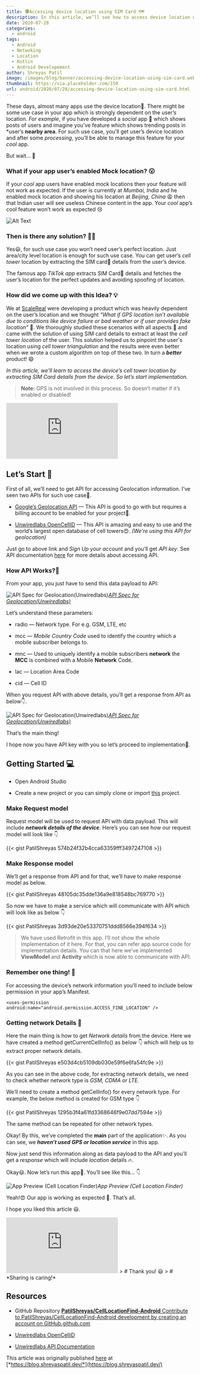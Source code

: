 ```yaml
---
title: 🕵️Accessing device location using SIM Card 🗺️
description: In this article, we’ll see how to access device location using the SIM card in Android without using GPS or location service
date: 2020-07-28
categories:
  - android
tags:
  - Android
  - Netwoking
  - Location
  - Kotlin
  - Android Developement
author: Shreyas Patil
image: /images/blog/banner/accessing-device-location-using-sim-card.webp
thumbnail: https://via.placeholder.com/150
url: android/2020/07/28/accessing-device-location-using-sim-card.html
---
```

These days, almost many apps use the device location📍. There might be some use case in your app which is strongly dependent on the user’s location. *For example*, if you have developed a *social* app 💬 which shows posts of users and imagine you’ve feature which shows trending posts in *user’s **nearby area**. For such use case, you’ll get user’s device location and after some *processing*, you’ll be able to manage this feature for your *cool* app.

But wait… 🤔

### What if your app user’s enabled Mock location? 😮

If your *cool* app users have enabled mock locations then your feature will not work as expected. If the user is currently at *Mumbai, India* and he enabled mock location and showing his location at *Beijing, China* 😩 then that Indian user will see useless Chinese content in the app. Your *cool* app’s cool feature won’t work as expected 😢

![Alt Text](https://media.giphy.com/media/4NcWXIu0VOgtNeynJ1/giphy.gif)

### Then is there any solution? 🤷‍♀️

Yes😃, for such use case you won’t need user’s perfect location. Just area/city level location is enough for such use case. You can get user’s *cell tower* location by extracting the SIM card📡 details from the user’s device.

The famous app *TikTok app* extracts SIM Card📶 details and fetches the user’s location for the perfect updates and avoiding spoofing of location.

### How did we come up with this Idea? 💡

We at [ScaleReal](http://scalereal.com) were developing a product which was heavily dependent on the user’s location and we thought *“What if GPS location isn’t available due to conditions like device failure or bad weather or if user provides fake location”* 🤔. We thoroughly studied these scenarios with all aspects 🧐 and came with the solution of using SIM card details to extract at least the *cell tower location* of the user. This solution helped us to pinpoint the user's location using *cell tower triangulation* and the results were even better when we wrote a custom algorithm on top of these two. In turn a ***better*** product! 😄

*In this article, we’ll learn to access the device’s cell tower location by extracting SIM Card details from the device. So let’s start implementation.*
> **Note:** GPS is not involved in this process. So doesn’t matter if it’s enabled or disabled!

<iframe src="https://medium.com/media/ceb4fd2380af661521a6e88c61bea3a3" frameborder=0></iframe>

## Let’s Start 🚀

First of all, we’ll need to get API for accessing Geolocation information. I’ve seen two APIs for such use case🤔.

* [Google’s Geolocation API](https://developers.google.com/maps/documentation/geolocation/overview) — This API is good to go with but requires a billing account to be enabled for your project🤑.

* [Unwiredlabs OpenCellID](https://opencellid.org/) — This API is amazing and easy to use and the world’s largest open database of cell towers😍. *(We’re using this API for geolocation)*

Just go to above link and *Sign Up your account* and you’ll get *API key*. See API documentation [here](https://unwiredlabs.com/api#documentation) for more details about accessing API.

### How API Works?🤔

From your app, you just have to send this data payload to API:

![[API Spec for Geolocation(Unwiredlabs)](https://unwiredlabs.com/api#documentation)](https://cdn-images-1.medium.com/max/2000/1*7Ba9hGALY4EXDPznFiDJ5A.png)*[API Spec for Geolocation(Unwiredlabs)](https://unwiredlabs.com/api#documentation)*

Let’s understand these parameters:

* radio — Network type. For e.g. GSM, LTE, etc

* mcc — *Mobile Country Code* used to identify the country which a mobile subscriber belongs to.

* mnc — Used to uniquely identify a mobile subscribers **network** the **MCC** is combined with a Mobile **Network** Code.

* lac — Location Area Code

* cid — Cell ID

When you request API with above details, you’ll get a response from API as below👇.

![[API Spec for Geolocation(Unwiredlabs)](https://unwiredlabs.com/api#documentation)](https://cdn-images-1.medium.com/max/2168/1*HYgnjLaL1ZgJCYW7jYOGxA.png)*[API Spec for Geolocation(Unwiredlabs)](https://unwiredlabs.com/api#documentation)*

That’s the main thing!

I hope now you have API key with you so let’s proceed to implementation🚀.

## Getting Started 💻

* Open Android Studio

* Create a new project or you can simply clone or import [this](https://github.com/PatilShreyas/CellLocationFind-Android) project.

### Make Request model

Request model will be used to request API with data payload. This will include ***network details of the device***. Here’s you can see how our request model will look like 👇

{{< gist PatilShreyas 574b24f32b4cca63359fff3497247108 >}}

### Make Response model

We’ll get a response from API and for that, we’ll have to make response model as below.

{{< gist PatilShreyas 48105dc35dde136a9e818548bc769770 >}}

So now we have to make a service which will communicate with API which will look like as below 👇

{{< gist PatilShreyas 3d93de20e53370751ddd8566e394f634 >}}

> We have used Retrofit in this app. I’ll not show the whole implementation of it here. For that, you can refer app source code for implementation details. You can that here we’ve implemented **ViewModel** and **Activity** which is now able to communicate with API.

### Remember one thing! 🤨

For accessing the device’s network information you’ll need to include below permission in your app’s Manifest.

    <uses-permission android:name="android.permission.ACCESS_FINE_LOCATION" />

### Getting network Details 📶

Here the main thing is how to get *Network details* from the device. Here we have created a method getCurrentCellInfo() as below 👇 which will help us to extract proper network details.

{{< gist PatilShreyas e503d4cb5109db030e59f6e6fa54fc9e >}}

As you can see in the above code, for extracting network details, we need to check whether network type is *GSM, CDMA or LTE.*

We’ll need to create a method getCellInfo() for every network type. For example, the below method is created for GSM type 👇

{{< gist PatilShreyas 1295b3f4a61fd3368646f9e07dd7594e >}}

The same method can be repeated for other network types.

Okay! By this, we’ve completed the **main** part of the application✨. As you can see, we ***haven’t used GPS or location service*** in this app.

Now just send this information along as data payload to the API and you’ll get a *response* which will include *location* details 🔥.

Okay😃. Now let’s run this app🚀. You’ll see like this… 👇

![App Preview (Cell Location Finder)](https://cdn-images-1.medium.com/max/2000/1*tS02gfmxsNXNumJBhuofNQ.gif)*App Preview (Cell Location Finder)*

Yeah!😍 Our app is working as expected 🚣. That’s all.

I hope you liked this article 😃.

<iframe src="https://medium.com/media/362aa11e604ab52b28bd7c1c829ff6be" frameborder=0></iframe>
> # Thank you! 😃
> # *Sharing is caring!*

## Resources

* GitHub Repository
[**PatilShreyas/CellLocationFind-Android**
Contribute to PatilShreyas/CellLocationFind-Android development by creating an account on GitHub.github.com](https://github.com/PatilShreyas/CellLocationFind-Android)

* [Unwiredlabs OpenCelliD](https://opencellid.org/)

* [Unwiredlabs API Documentation](https://unwiredlabs.com/api#documentation)

This article was originally published [here](https://blog.shreyaspatil.dev/accessing-device-location-using-sim-card-without-gps) at [*https://blog.shreyaspatil.dev/*](https://blog.shreyaspatil.dev/)
